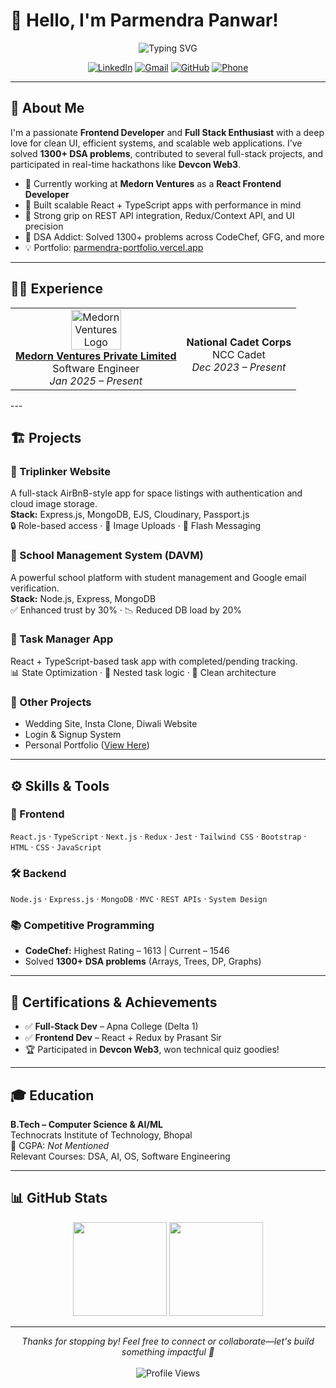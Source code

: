 # 👋 Hello, I'm Parmendra Panwar!

<div align="center">
  <img src="https://readme-typing-svg.herokuapp.com?font=Fira+Code&weight=600&size=28&duration=3000&pause=1000&color=0969DA&center=true&vCenter=true&width=600&lines=Full+Stack+Developer;Frontend+Engineer+(React%2FTS);DSA+Problem+Solver;Open+Source+Contributor" alt="Typing SVG" />
</div>

<p align="center">
  <a href="https://linkedin.com/in/parmendra-panwar"><img src="https://img.shields.io/badge/LinkedIn-0077B5?style=for-the-badge&logo=linkedin&logoColor=white" alt="LinkedIn"/></a>
  <a href="mailto:panwparmendra7@gmail.com"><img src="https://img.shields.io/badge/Gmail-D14836?style=for-the-badge&logo=gmail&logoColor=white" alt="Gmail"/></a>
  <a href="https://github.com/Parmendra-Panwar"><img src="https://img.shields.io/badge/GitHub-100000?style=for-the-badge&logo=github&logoColor=white" alt="GitHub"/></a>
  <a href="tel:+917067416638"><img src="https://img.shields.io/badge/Phone-7067416638-green?style=for-the-badge&logo=whatsapp&logoColor=white" alt="Phone"/></a>
</p>

---

## 💫 About Me

I'm a passionate **Frontend Developer** and **Full Stack Enthusiast** with a deep love for clean UI, efficient systems, and scalable web applications. I’ve solved **1300+ DSA problems**, contributed to several full-stack projects, and participated in real-time hackathons like **Devcon Web3**.

- 🔭 Currently working at **Medorn Ventures** as a **React Frontend Developer**
- 🎯 Built scalable React + TypeScript apps with performance in mind
- 🚀 Strong grip on REST API integration, Redux/Context API, and UI precision
- 🧠 DSA Addict: Solved 1300+ problems across CodeChef, GFG, and more
- 💡 Portfolio: [parmendra-portfolio.vercel.app](https://parmendra-portfolio.vercel.app/)

---

## 🧑‍💻 Experience

<div align="center">
  <table>
    <tr>
      <td align="center">
        <img src="https://medorn.com/images/medorn-logo.png" height="64" width="80" alt="Medorn Ventures Logo"/>
        <br />
        <a href="https://medorn.com" title="Medorn - MR Reporting software" class="ml-2 text-black"> 
          <strong>Medorn Ventures Private Limited</strong>
        </a>
        <br />Software Engineer
        <br /><i>Jan 2025 – Present</i>
      </td>
      <td align="center">
        <br /><strong>National Cadet Corps</strong>
        <br />NCC Cadet
        <br /><i>Dec 2023 – Present</i>
      </td>
    </tr>
  </table>
</div>
---

## 🏗️ Projects

### 🔹 Triplinker Website
A full-stack AirBnB-style app for space listings with authentication and cloud image storage.  
**Stack:** Express.js, MongoDB, EJS, Cloudinary, Passport.js  
🔒 Role-based access · 📸 Image Uploads · 🧭 Flash Messaging

### 🔹 School Management System (DAVM)
A powerful school platform with student management and Google email verification.  
**Stack:** Node.js, Express, MongoDB  
✅ Enhanced trust by 30% · 📉 Reduced DB load by 20%

### 🔹 Task Manager App
React + TypeScript-based task app with completed/pending tracking.  
📊 State Optimization · 🔁 Nested task logic · 🧼 Clean architecture

### 🔹 Other Projects
- Wedding Site, Insta Clone, Diwali Website
- Login & Signup System
- Personal Portfolio ([View Here](https://parmendra-portfolio.vercel.app/))

---

## ⚙️ Skills & Tools

### 🔧 Frontend
`React.js` · `TypeScript` · `Next.js` · `Redux` · `Jest` · `Tailwind CSS` · `Bootstrap` · `HTML` · `CSS` · `JavaScript`

### 🛠️ Backend
`Node.js` · `Express.js` · `MongoDB` · `MVC` · `REST APIs` · `System Design`

### 📚 Competitive Programming
- **CodeChef:** Highest Rating – 1613 | Current – 1546  
- Solved **1300+ DSA problems** (Arrays, Trees, DP, Graphs)

---

## 📜 Certifications & Achievements

- ✅ **Full-Stack Dev** – Apna College (Delta 1)
- ✅ **Frontend Dev** – React + Redux by Prasant Sir
- 🏆 Participated in **Devcon Web3**, won technical quiz goodies!

---

## 🎓 Education

**B.Tech – Computer Science & AI/ML**  
Technocrats Institute of Technology, Bhopal  
📘 CGPA: _Not Mentioned_  
Relevant Courses: DSA, AI, OS, Software Engineering

---

## 📊 GitHub Stats

<div align="center">
  <img src="https://github-readme-stats.vercel.app/api?username=Parmendra-Panwar&theme=react&hide_border=false&include_all_commits=true&count_private=true" height="150"/>
  <img src="https://github-readme-stats.vercel.app/api/top-langs/?username=Parmendra-Panwar&theme=react&hide_border=false&layout=compact" height="150"/>
</div>

---

<div align="center">
  <i>Thanks for stopping by! Feel free to connect or collaborate—let's build something impactful 🚀</i>
  <br /><br />
  <img src="https://komarev.com/ghpvc/?username=Parmendra-Panwar&style=flat-square&color=blue" alt="Profile Views"/>
</div>
